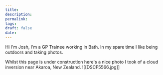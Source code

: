 ```yaml
---
title:
description: 
permalink: 
tags: 
draft: false
date:
---
```





Hi I'm Josh,  I'm a GP Trainee working in Bath.
In my spare time I like being outdoors and taking photos.

Whilst this page is under construction here's a nice photo I took of a cloud inversion near Akaroa, New Zealand.
![[DSCF5566.jpg]]